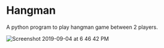 # Hangman
A python program to play hangman game between 2 players.

![Screenshot 2019-09-04 at 6 46 42 PM](https://user-images.githubusercontent.com/53966999/64258243-881f7700-cf44-11e9-8513-d344e8cd7d63.png)
